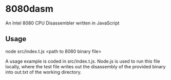 8080dasm
========

An Intel 8080 CPU Disassembler written in JavaScript

Usage
-----

node src/index.t.js <path to 8080 binary file>

A usage example is coded in src/index.t.js. Node.js is used to run this file
locally, where the test file writes out the disassembly of the provided binary
into out.txt of the working directory.

